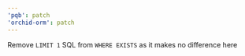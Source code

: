 ```yaml
---
'pqb': patch
'orchid-orm': patch
---
```


Remove `LIMIT 1` SQL from `WHERE EXISTS` as it makes no difference here
